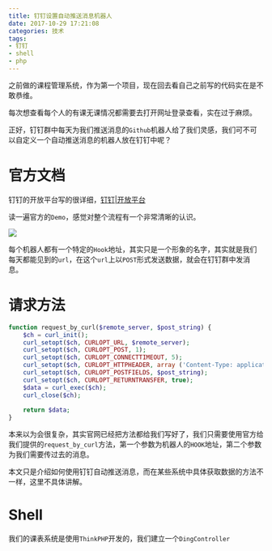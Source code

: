 ```yaml
---
title: 钉钉设置自动推送消息机器人
date: 2017-10-29 17:21:08
categories: 技术
tags:
- 钉钉
- shell
- php
---
```

之前做的课程管理系统，作为第一个项目，现在回去看自己之前写的代码实在是不敢恭维。

每次想查看每个人的有课无课情况都需要去打开网址登录查看，实在过于麻烦。

正好，钉钉群中每天为我们推送消息的`Github`机器人给了我们灵感，我们可不可以自定义一个自动推送消息的机器人放在钉钉中呢？

<!-- more -->

# 官方文档

钉钉的开放平台写的很详细，[钉钉|开放平台](https://open-doc.dingtalk.com/docs/doc.htm?spm=a219a.7629140.0.0.zZIvnt&treeId=257&articleId=105735&docType=1)

读一遍官方的`Demo`，感觉对整个流程有一个非常清晰的认识。

![](/images/2017/10/Ding-Bot-Auto-Push/0.png)

每个机器人都有一个特定的`Hook`地址，其实只是一个形象的名字，其实就是我们每天都能见到的`url`，在这个`url`上以`POST`形式发送数据，就会在钉钉群中发消息。

# 请求方法

```php
function request_by_curl($remote_server, $post_string) {  
    $ch = curl_init();  
    curl_setopt($ch, CURLOPT_URL, $remote_server);
    curl_setopt($ch, CURLOPT_POST, 1); 
    curl_setopt($ch, CURLOPT_CONNECTTIMEOUT, 5); 
    curl_setopt($ch, CURLOPT_HTTPHEADER, array ('Content-Type: application/json;charset=utf-8'));
    curl_setopt($ch, CURLOPT_POSTFIELDS, $post_string);  
    curl_setopt($ch, CURLOPT_RETURNTRANSFER, true);  
    $data = curl_exec($ch);
    curl_close($ch);  
               
    return $data;  
}  
```

本来以为会很复杂，其实官网已经把方法都给我们写好了，我们只需要使用官方给我们提供的`request_by_curl`方法，第一个参数为机器人的`HOOK`地址，第二个参数为我们需要传过去的消息。

本文只是介绍如何使用钉钉自动推送消息，而在某些系统中具体获取数据的方法不一样，这里不具体讲解。

# Shell

我们的课表系统是使用`ThinkPHP`开发的，我们建立一个`DingController`